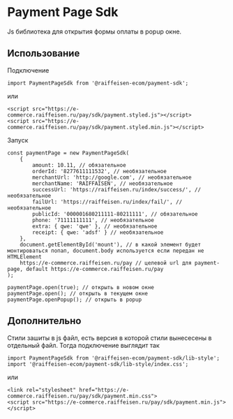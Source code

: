 # Payment Page Sdk

Js библиотека для открытия формы оплаты в popup окне.

## Использование

Подключение

```
import PaymentPageSdk from '@raiffeisen-ecom/payment-sdk';
```

или 

```
<script src="https://e-commerce.raiffeisen.ru/pay/sdk/payment.styled.js"></script>
<script src="https://e-commerce.raiffeisen.ru/pay/sdk/payment.styled.min.js"></script>
```

Запуск

```
const paymentPage = new PaymentPageSdk(
    {
        amount: 10.11, // обязательное
        orderId: '8277611111532', // необязательное
        merchantUrl: 'http://google.com', // необязательное
        merchantName: 'RAIFFAISEN', // необязательное
        successUrl: 'https://raiffeisen.ru/index/success/', // необязательное
        failUrl: 'https://raiffeisen.ru/index/fail/', // необязательное
        publicId: '000001680211111-80211111', // обязательное
        phone: '71111111111', // необязательное
        extra: { qwe: 'qwe' }, // необязательное
        receipt: { qwe: 'adsf' } // необязательное
    },
    document.getElementById('mount'), // в какой элемент будет монтироваться попап, document.body используется если передан не HTMLElement
    https://e-commerce.raiffeisen.ru/pay // целевой url для payment-page, default https://e-commerce.raiffeisen.ru/pay
);

paymentPage.open(true); // открыть в новом окне
paymentPage.open(); // открыть в текущем окне
paymentPage.openPopup(); // открыть в popup
```

## Дополнительно

Стили зашиты в js файл, есть версия в которой стили вынесесены в отдельный файл. Тогда подключение выглядит так

```
import PaymentPageSdk from '@raiffeisen-ecom/payment-sdk/lib-style';
import '@raiffeisen-ecom/payment-sdk/lib-style/index.css';
```

или

```
<link rel="stylesheet" href="https://e-commerce.raiffeisen.ru/pay/sdk/payment.min.css">
<script src="https://e-commerce.raiffeisen.ru/pay/sdk/payment.min.js"></script>
```
